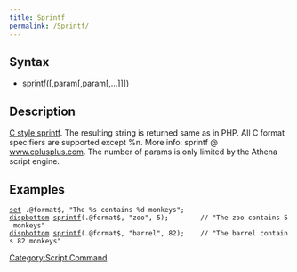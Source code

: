 ```yaml
---
title: Sprintf
permalink: /Sprintf/
---
```


Syntax
------

-   [sprintf](/sprintf "wikilink")(<format>\[,param\[,param\[,...\]\]\])

Description
-----------

[C style sprintf](/wikibooks:C++_Programming/Code/Standard_C_Library/Functions/sprintf "wikilink"). The resulting string is returned same as in PHP. All C format specifiers are supported except %n. More info: sprintf @ www.cplusplus.com. The number of params is only limited by the Athena script engine.

Examples
--------

[`set`](/set "wikilink")` .@format$, "The %s contains %d monkeys";`
[`dispbottom`](/dispbottom "wikilink")` `[`sprintf`](/sprintf "wikilink")`(.@format$, "zoo", 5);        // "The zoo contains 5 monkeys"`
[`dispbottom`](/dispbottom "wikilink")` `[`sprintf`](/sprintf "wikilink")`(.@format$, "barrel", 82);    // "The barrel contains 82 monkeys"`

[Category:Script Command](/Category:Script_Command "wikilink")